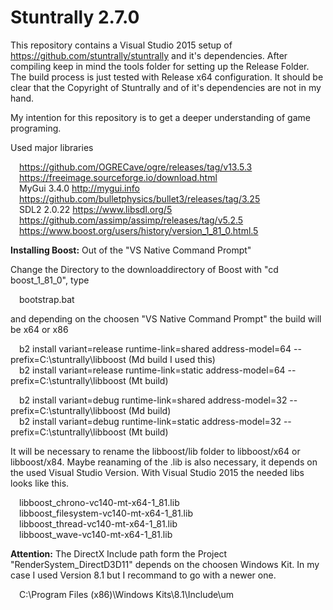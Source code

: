# Stuntrally 2.7.0

This repository contains a Visual Studio 2015 setup of https://github.com/stuntrally/stuntrally and it's dependencies. After compiling keep in mind the tools folder for setting up the Release Folder. The build process is just tested with Release x64 configuration. It should be clear that the Copyright of Stuntrally and of it's dependencies are not in my hand.

My intention for this repository is to get a deeper understanding of game programing.

Used major libraries <br/>

&emsp;https://github.com/OGRECave/ogre/releases/tag/v13.5.3<br/>
&emsp;https://freeimage.sourceforge.io/download.html<br/>
&emsp;MyGui 3.4.0 http://mygui.info<br/>
&emsp;https://github.com/bulletphysics/bullet3/releases/tag/3.25<br/>
&emsp;SDL2 2.0.22 https://www.libsdl.org/5<br/>
&emsp;https://github.com/assimp/assimp/releases/tag/v5.2.5<br/>
&emsp;https://www.boost.org/users/history/version_1_81_0.html.5<br/>

**Installing Boost:** Out of the "VS Native Command Prompt"

Change the Directory to the downloaddirectory of Boost with "cd boost_1_81_0", type

  &emsp;bootstrap.bat

and depending on the choosen "VS Native Command Prompt" the build will be x64 or x86

&emsp;b2 install variant=release runtime-link=shared address-model=64 --prefix=C:\stuntrally\libboost (Md build I used this) <br/>
&emsp;b2 install variant=release runtime-link=static address-model=64 --prefix=C:\stuntrally\libboost (Mt build) <br/>

&emsp;b2 install variant=debug runtime-link=shared address-model=32 --prefix=C:\stuntrally\libboost (Md build) <br/>
&emsp;b2 install variant=debug runtime-link=static address-model=32 --prefix=C:\stuntrally\libboost (Mt build) <br/>
  
It will be necessary to rename the libboost/lib folder to libboost/x64 or libboost/x84. Maybe reanaming of the .lib is also necessary, it depends on the used Visual Studio Version. With Visual Studio 2015 the needed libs looks like this.

&emsp;libboost_chrono-vc140-mt-x64-1_81.lib<br/>
&emsp;libboost_filesystem-vc140-mt-x64-1_81.lib<br/>
&emsp;libboost_thread-vc140-mt-x64-1_81.lib<br/>
&emsp;libboost_wave-vc140-mt-x64-1_81.lib<br/>

**Attention:** The DirectX Include path form the Project "RenderSystem_DirectD3D11" depends on the choosen Windows Kit. In my case I used Version 8.1 but I recommand to go with a newer one.<br/>

&emsp;C:\Program Files (x86)\Windows Kits\8.1\Include\um
